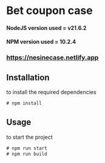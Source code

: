 # Bet coupon case

#### NodeJS version used = v21.6.2
#### NPM version used = 10.2.4

### https://nesinecase.netlify.app

## Installation
to install the required dependencies
```javascript
# npm install
```
## Usage
to start the project
```javascript
# npm run start
# npm run build
```
